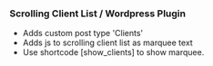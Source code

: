 ### Scrolling Client List / Wordpress Plugin
- Adds custom post type 'Clients'
- Adds js to scrolling client list as marquee text
- Use shortcode [show_clients] to show marquee.
